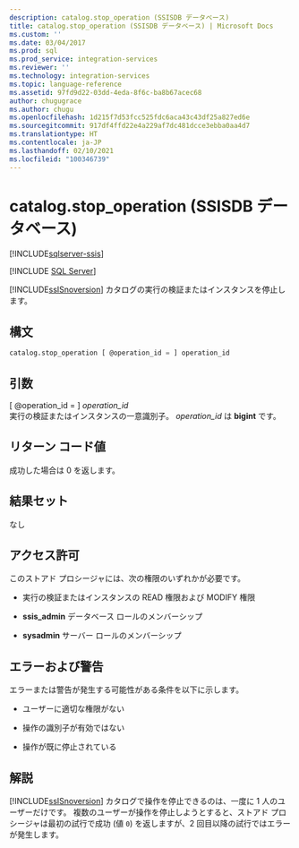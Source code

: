 ```yaml
---
description: catalog.stop_operation (SSISDB データベース)
title: catalog.stop_operation (SSISDB データベース) | Microsoft Docs
ms.custom: ''
ms.date: 03/04/2017
ms.prod: sql
ms.prod_service: integration-services
ms.reviewer: ''
ms.technology: integration-services
ms.topic: language-reference
ms.assetid: 97fd9d22-03dd-4eda-8f6c-ba8b67acec68
author: chugugrace
ms.author: chugu
ms.openlocfilehash: 1d215f7d53fcc525fdc6aca43c43df25a827ed6e
ms.sourcegitcommit: 917df4ffd22e4a229af7dc481dcce3ebba0aa4d7
ms.translationtype: HT
ms.contentlocale: ja-JP
ms.lasthandoff: 02/10/2021
ms.locfileid: "100346739"
---
```

# <a name="catalogstop_operation-ssisdb-database"></a>catalog.stop_operation (SSISDB データベース)

[!INCLUDE[sqlserver-ssis](../../includes/applies-to-version/sqlserver-ssis.md)]


[!INCLUDE [SQL Server](../../includes/applies-to-version/sqlserver.md)]

  [!INCLUDE[ssISnoversion](../../includes/ssisnoversion-md.md)] カタログの実行の検証またはインスタンスを停止します。  
  
## <a name="syntax"></a>構文  
  
```sql  
catalog.stop_operation [ @operation_id = ] operation_id  
```  
  
## <a name="arguments"></a>引数  
 [ @operation_id = ] *operation_id*  
 実行の検証またはインスタンスの一意識別子。 *operation_id* は **bigint** です。  
  
## <a name="return-code-value"></a>リターン コード値  
 成功した場合は 0 を返します。  
  
## <a name="result-sets"></a>結果セット  
 なし  
  
## <a name="permissions"></a>アクセス許可  
 このストアド プロシージャには、次の権限のいずれかが必要です。  
  
-   実行の検証またはインスタンスの READ 権限および MODIFY 権限  
  
-   **ssis_admin** データベース ロールのメンバーシップ  
  
-   **sysadmin** サーバー ロールのメンバーシップ  
  
## <a name="errors-and-warnings"></a>エラーおよび警告  
 エラーまたは警告が発生する可能性がある条件を以下に示します。  
  
-   ユーザーに適切な権限がない  
  
-   操作の識別子が有効ではない  
  
-   操作が既に停止されている  
  
## <a name="remarks"></a>解説  
 [!INCLUDE[ssISnoversion](../../includes/ssisnoversion-md.md)] カタログで操作を停止できるのは、一度に 1 人のユーザーだけです。 複数のユーザーが操作を停止しようとすると、ストアド プロシージャは最初の試行で成功 (値 `0`) を返しますが、2 回目以降の試行ではエラーが発生します。  
  
  
